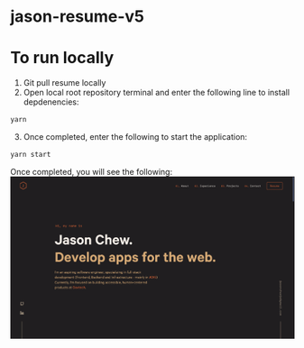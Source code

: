 # jason-resume-v5

# To run locally

1. Git pull resume locally
2. Open local root repository terminal and enter the following line to install depdenencies:

```bash
yarn
```

3. Once completed, enter the following to start the application:

```bash
yarn start
```

Once completed, you will see the following:
<img src="./home.png" alt="home" />

